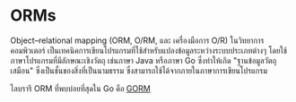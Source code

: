 # ORMs

Object–relational mapping (ORM, O/RM, และ เครื่องมือการ O/R) ในวิทยาการคอมพิวเตอร์ เป็นเทคนิคการเขียนโปรแกรมที่ใช้สำหรับแปลงข้อมูลระหว่างระบบประเภทต่างๆ โดยใช้ภาษาโปรแกรมที่มีลักษณะเชิงวัตถุ เช่นภาษา Java หรือภาษา Go ซึ่งทำให้เกิด "ฐานข้อมูลวัตถุเสมือน" ซึ่งเป็นชั้นของสิ่งที่เป็นนามธรรม ซึ่งสามารถใช้ได้จากภายในภาษาการเขียนโปรแกรม

ไลบรารี ORM ที่พบบ่อยที่สุดใน Go คือ [GORM](https://gorm.io/)
